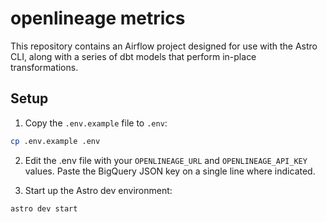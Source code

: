# openlineage metrics

This repository contains an Airflow project designed for use with the Astro CLI, along with a series of dbt models that perform in-place transformations.

## Setup

1. Copy the `.env.example` file to `.env`:

```bash
cp .env.example .env
```

2. Edit the .env file with your `OPENLINEAGE_URL` and `OPENLINEAGE_API_KEY` values. Paste the BigQuery JSON key on a single line where indicated.

3. Start up the Astro dev environment:

```
astro dev start
```